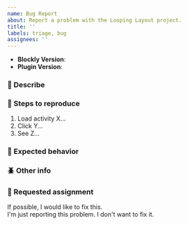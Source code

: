 ```yaml
---
name: Bug Report
about: Report a problem with the Looping Layout project.
title: ''
labels: triage, bug
assignees: ''
---
```


* **Blockly Version**: 
* **Plugin Version**:

### :bug: Describe

<!-- A clear and concise description of what the bug is -->

### :snail: Steps to reproduce

<!-- A procedure to follow to reproduce the bug -->

1. Load activity X... 
2. Click Y... 
3. See Z... 

### :butterfly: Expected behavior

<!-- An explanation of what you expect to happen when you follow the above steps -->

### :beetle: Other info

<!-- Links to relevant issues, pull requests, or other information -->

### :bee: Requested assignment

<!-- Some people want to fix bugs they report, and other people just want to report them.
     Both options are great! We just want to know which it is.
     
     Please leave one option and delete the other. -->

If possible, I would like to fix this.  
I'm just reporting this problem. I don't want to fix it.
